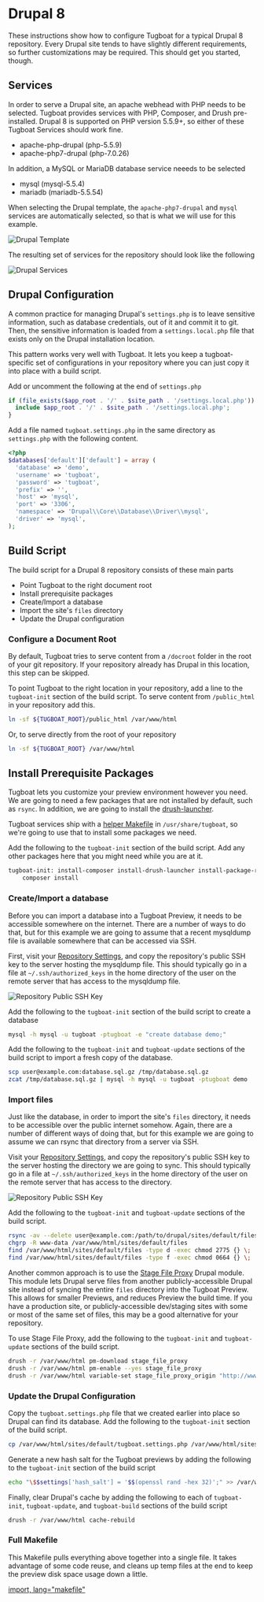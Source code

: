 # Drupal 8

These instructions show how to configure Tugboat for a typical Drupal 8
repository. Every Drupal site tends to have slightly different requirements, so
further customizations may be required. This should get you started, though.

## Services

In order to serve a Drupal site, an apache webhead with PHP needs to be
selected. Tugboat provides services with PHP, Composer, and Drush pre-installed.
Drupal 8 is supported on PHP version 5.5.9+, so either of these Tugboat Services
should work fine.

* apache-php-drupal (php-5.5.9)
* apache-php7-drupal (php-7.0.26)

In addition, a MySQL or MariaDB database service neeeds to be selected

* mysql (mysql-5.5.4)
* mariadb (mariadb-5.5.54)

When selecting the Drupal template, the `apache-php7-drupal` and `mysql`
services are automatically selected, so that is what we will use for this
example.

![Drupal Template](_images/drupal-template.png)

The resulting set of services for the repository should look like the following

![Drupal Services](_images/drupal-services.png)

## Drupal Configuration

A common practice for managing Drupal's `settings.php` is to leave sensitive
information, such as database credentials, out of it and commit it to git. Then,
the sensitive information is loaded from a `settings.local.php` file that exists
only on the Drupal installation location.

This pattern works very well with Tugboat. It lets you keep a tugboat-specific
set of configurations in your repository where you can just copy it into place
with a build script.

Add or uncomment the following at the end of `settings.php`

```php
if (file_exists($app_root . '/' . $site_path . '/settings.local.php')) {
  include $app_root . '/' . $site_path . '/settings.local.php';
}
```

Add a file named `tugboat.settings.php` in the same directory as `settings.php`
with the following content.

```php
<?php
$databases['default']['default'] = array (
  'database' => 'demo',
  'username' => 'tugboat',
  'password' => 'tugboat',
  'prefix' => '',
  'host' => 'mysql',
  'port' => '3306',
  'namespace' => 'Drupal\\Core\\Database\\Driver\\mysql',
  'driver' => 'mysql',
);
```

## Build Script

The build script for a Drupal 8 repository consists of these main parts

* Point Tugboat to the right document root
* Install prerequisite packages
* Create/Import a database
* Import the site's `files` directory
* Update the Drupal configuration

### Configure a Document Root

By default, Tugboat tries to serve content from a `/docroot` folder in the root
of your git repository. If your repository already has Drupal in this location,
this step can be skipped.

To point Tugboat to the right location in your repository, add a line to the
`tugboat-init` section of the build script. To serve content from `/public_html`
in your repository add this.


```sh
ln -sf ${TUGBOAT_ROOT}/public_html /var/www/html
```

Or, to serve directly from the root of your repository

```sh
ln -sf ${TUGBOAT_ROOT} /var/www/html
```

## Install Prerequisite Packages

Tugboat lets you customize your preview environment however you need. We are
going to need a few packages that are not installed by default, such as `rsync`.
In addition, we are going to install the 
[drush-launcher](https://github.com/drush-ops/drush-launcher).

Tugboat services ship with a [helper Makefile](../../build-script/helper-makefile/index.md)
in `/usr/share/tugboat`, so we're going to use that to install some packages we
need.

Add the following to the `tugboat-init` section of the build script. Add any
other packages here that you might need while you are at it.

```sh
tugboat-init: install-composer install-drush-launcher install-package-rsync
	composer install
```

### Create/Import a database

Before you can import a database into a Tugboat Preview, it needs to be
accessible somewhere on the internet. There are a number of ways to do that, but
for this example we are going to assume that a recent mysqldump file is
available somewhere that can be accessed via SSH.

First, visit your [Repository
Settings](../../tugboat-dashboard/repositories/index.md), and copy the
repository's public SSH key to the server hosting the mysqldump file. This
should typically go in a file at `~/.ssh/authorized_keys` in the home directory
of the user on the remote server that has access to the mysqldump file.

![Repository Public SSH Key](../_images/repo-public-key.png)

Add the following to the `tugboat-init` section of the build script to create a
database

```sh
mysql -h mysql -u tugboat -ptugboat -e "create database demo;"
```

Add the following  to the `tugboat-init` and `tugboat-update` sections of the
build script to import a fresh copy of the database.

```sh
scp user@example.com:database.sql.gz /tmp/database.sql.gz
zcat /tmp/database.sql.gz | mysql -h mysql -u tugboat -ptugboat demo
```

### Import files

Just like the database, in order to import the site's `files` directory, it
needs to be accessible over the public internet somehow. Again, there are a
number of different ways of doing that, but for this example we are going to
assume we can rsync that directory from a server via SSH.

Visit your [Repository
Settings](../../tugboat-dashboard/repositories/index.md), and copy the
repository's public SSH key to the server hosting the directory we are going to
sync. This should typically go in a file at `~/.ssh/authorized_keys` in the home
directory of the user on the remote server that has access to the directory.

![Repository Public SSH Key](../_images/repo-public-key.png)

Add the following to the `tugboat-init` and `tugboat-update` sections of the
build script.

```sh
rsync -av --delete user@example.com:/path/to/drupal/sites/default/files/ /var/www/html/sites/default/files/
chgrp -R www-data /var/www/html/sites/default/files
find /var/www/html/sites/default/files -type d -exec chmod 2775 {} \;
find /var/www/html/sites/default/files -type f -exec chmod 0664 {} \;
```

Another common approach is to use the [Stage File
Proxy](https://www.drupal.org/project/stage_file_proxy) Drupal module. This
module lets Drupal serve files from another publicly-accessible Drupal site
instead of syncing the entire `files` directory into the Tugboat Preview. This
allows for smaller Previews, and reduces Preview the build time. If you have a
production site, or publicly-accessible dev/staging sites with some or most of
the same set of files, this may be a good alternative for your repository.

To use Stage File Proxy, add the following to the `tugboat-init` and
`tugboat-update` sections of the build script.

```sh
drush -r /var/www/html pm-download stage_file_proxy
drush -r /var/www/html pm-enable --yes stage_file_proxy
drush -r /var/www/html variable-set stage_file_proxy_origin "http://www.example.com"
```

### Update the Drupal Configuration

Copy the `tugboat.settings.php` file that we created earlier into place so
Drupal can find its database. Add the following to the `tugboat-init` section of
the build script.

```sh
cp /var/www/html/sites/default/tugboat.settings.php /var/www/html/sites/default/settings.local.php
```

Generate a new hash salt for the Tugboat previews by adding the following to the
`tugboat-init` section of the build script

```sh
echo "\$$settings['hash_salt'] = '$$(openssl rand -hex 32)';" >> /var/www/html/sites/default/settings.local.php
```

Finally, clear Drupal's cache by adding the following to each of `tugboat-init`,
`tugboat-update`, and `tugboat-build` sections of the build script

```sh
drush -r /var/www/html cache-rebuild
```

### Full Makefile

This Makefile pulls everything above together into a single file. It takes
advantage of some code reuse, and cleans up temp files at the end to keep the
preview disk space usage down a little.

[import, lang="makefile"](Makefile)
